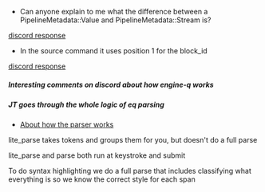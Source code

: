 
* Can anyone explain to me what the difference between a PipelineMetadata::Value and PipelineMetadata::Stream is?

[discord response](https://discord.com/channels/601130461678272522/889232844101156914/917872317747589131)

* In the source command it uses position 1 for the block_id

[discord response](https://discord.com/channels/601130461678272522/889232844101156914/894312997638512692)

##### Interesting comments on discord about how engine-q works

##### JT goes through the whole logic of eq parsing

* [About how the parser works](https://discord.com/channels/601130461678272522/889232844101156914/893316285037936730)

lite_parse takes tokens and groups them for you, but doesn't do a full parse

lite_parse and parse both run at keystroke and submit

To do syntax highlighting we do a full parse that includes classifying what everything is so we know the correct style for each span
